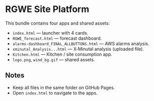 # RGWE Site Platform

This bundle contains four apps and shared assets:

- `index.html` — launcher with 4 cards.
- `RGWE_forecast.html` — forecast dashboard.
- `alarms-dashboard_FINAL_ALLBUTTONS.html` — AWS alarms analysis.
- `xminutal_Analysis...html` — X‑Minutal analysis (uploaded file).
- `Kitchen.html` — Kitchen / site consumption app.
- `logo.png`, `wind_bg.gif` — shared assets.

## Notes
- Keep all files in the same folder on GitHub Pages.
- Open `index.html` to navigate to the apps.
